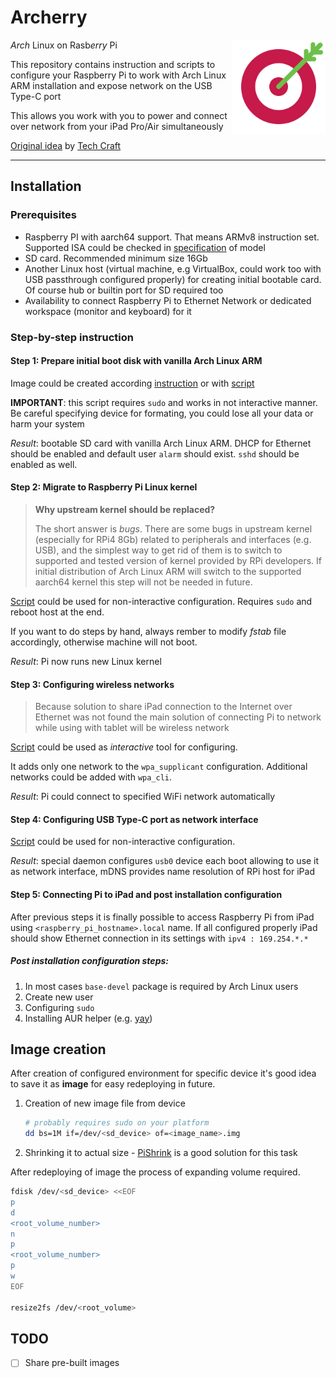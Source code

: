 Archerry
========

<img
    align="right"
    width="150"
    height="150"
    src="https://github.com/anryoshi/archerry/blob/master/assets/archerry_logo.svg"
    alt="archerry logo">

*Arch* Linux on Rasb*erry* Pi

This repository contains instruction and scripts to configure
your Raspberry Pi to work with Arch Linux ARM installation
and expose network on the USB Type-C port

This allows you work with you to power and connect over network
from your iPad Pro/Air simultaneously

[Original idea](https://youtu.be/IR6sDcKo3V8) by [Tech Craft](https://twitter.com/tech_crafted)

---

Installation
------------
### Prerequisites
- Raspberry PI with aarch64 support. That means ARMv8 instruction set. Supported ISA could be checked in [specification](https://en.wikipedia.org/wiki/Raspberry_Pi#Specifications) of model
- SD card. Recommended minimum size 16Gb 
- Another Linux host (virtual machine, e.g VirtualBox, could work too with USB passthrough configured properly) for creating initial bootable card. Of course hub or builtin port for SD required too
- Availability to connect Raspberry Pi to Ethernet Network
  or dedicated workspace (monitor and keyboard) for it

### Step-by-step instruction

#### Step 1: Prepare initial boot disk with vanilla Arch Linux ARM
Image could be created according [instruction](https://archlinuxarm.org/platforms/armv8/broadcom/raspberry-pi-4)
or with [script](https://github.com/anryoshi/archerry/tree/master/scripts/01_prepare_initial_disk.sh)

**IMPORTANT**: this script requires `sudo` and works in not interactive manner.
Be careful specifying device for formating, you could lose all your data or harm your system

*Result*: bootable SD card with vanilla Arch Linux ARM. DHCP for Ethernet should be enabled and default user `alarm` should exist. `sshd` should be enabled as well.

#### Step 2: Migrate to Raspberry Pi Linux kernel
> **Why upstream kernel should be replaced?**
>
> The short answer is *bugs*. There are some bugs in upstream kernel (especially for RPi4 8Gb)
> related to peripherals and interfaces (e.g. USB), and the simplest way to get rid of them
> is to switch to supported and tested version of kernel provided by RPi developers.
> If initial distribution of Arch Linux ARM will switch to the supported aarch64 kernel
> this step will not be needed in future.

[Script](https://github.com/anryoshi/archerry/tree/master/scripts/02_migrate_to_rpi_kernel.sh)
could be used for non-interactive configuration. Requires `sudo` and reboot host at the end.

If you want to do steps by hand, always rember to modify *fstab* file accordingly, otherwise machine will not boot.

*Result*: Pi now runs new Linux kernel

#### Step 3: Configuring wireless networks
> Because solution to share iPad connection to the Internet over Ethernet was not found
> the main solution of connecting Pi to network while using with tablet will be wireless network

[Script](https://github.com/anryoshi/archerry/tree/master/scripts/03_configure_wireless_network.sh)
could be used as *interactive* tool for configuring.

It adds only one network to the `wpa_supplicant` configuration. Additional networks could be added with `wpa_cli`.

*Result*: Pi could connect to specified WiFi network automatically

#### Step 4: Configuring USB Type-C port as network interface
[Script](https://github.com/anryoshi/archerry/tree/master/scripts/04_configure_usb_type_c.sh)
could be used for non-interactive configuration.

*Result*: special daemon configures `usb0` device each boot allowing to use it as network
interface, mDNS provides name resolution of RPi host for iPad
#### Step 5: Connecting Pi to iPad and post installation configuration
After previous steps it is finally possible to access Raspberry Pi from iPad
using `<raspberry_pi_hostname>.local` name. If all configured properly iPad should show Ethernet connection in its settings with `ipv4 : 169.254.*.*`

##### Post installation configuration steps:
1. In most cases `base-devel` package is required by Arch Linux users
2. Create new user
3. Configuring `sudo`
4. Installing AUR helper (e.g. [yay](https://github.com/Jguer/yay))


Image creation
--------------
After creation of configured environment for specific device it's good idea to save it as **image** for easy redeploying in future.

1. Creation of new image file from device
    ```sh
    # probably requires sudo on your platform
    dd bs=1M if=/dev/<sd_device> of=<image_name>.img 
    ```
2. Shrinking it to actual size - [PiShrink](https://github.com/Drewsif/PiShrink) is a good solution for this task


After redeploying of image the process of expanding volume required.
```sh
fdisk /dev/<sd_device> <<EOF
p
d
<root_volume_number>
n
p
<root_volume_number>
p
w
EOF

resize2fs /dev/<root_volume>
```

TODO
----

- [ ] Share pre-built images

